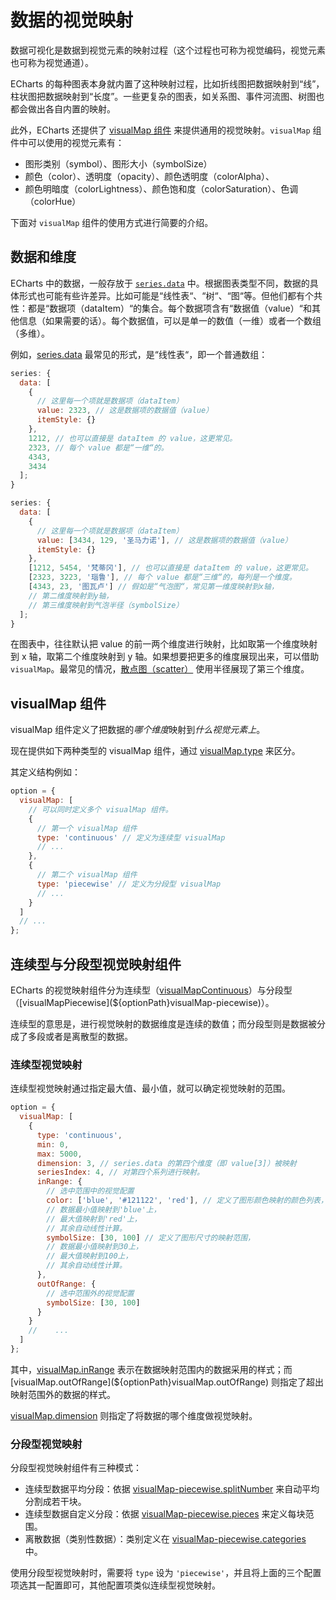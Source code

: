 # 数据的视觉映射

数据可视化是数据到视觉元素的映射过程（这个过程也可称为视觉编码，视觉元素也可称为视觉通道）。

ECharts 的每种图表本身就内置了这种映射过程，比如折线图把数据映射到“线”，柱状图把数据映射到“长度”。一些更复杂的图表，如关系图、事件河流图、树图也都会做出各自内置的映射。

此外，ECharts 还提供了 [visualMap 组件](${optionPath}visualMap) 来提供通用的视觉映射。`visualMap` 组件中可以使用的视觉元素有：

- 图形类别（symbol）、图形大小（symbolSize）
- 颜色（color）、透明度（opacity）、颜色透明度（colorAlpha）、
- 颜色明暗度（colorLightness）、颜色饱和度（colorSaturation）、色调（colorHue）

下面对 `visualMap` 组件的使用方式进行简要的介绍。

## 数据和维度

ECharts 中的数据，一般存放于 [`series.data`](${optionPath}series.data) 中。根据图表类型不同，数据的具体形式也可能有些许差异。比如可能是“线性表“、“树“、“图“等。但他们都有个共性：都是“数据项（dataItem）“的集合。每个数据项含有“数据值（value）“和其他信息（如果需要的话）。每个数据值，可以是单一的数值（一维）或者一个数组（多维）。

例如，[series.data](${optionPath}series.data) 最常见的形式，是“线性表“，即一个普通数组：

```js
series: {
  data: [
    {
      // 这里每一个项就是数据项（dataItem）
      value: 2323, // 这是数据项的数据值（value）
      itemStyle: {}
    },
    1212, // 也可以直接是 dataItem 的 value，这更常见。
    2323, // 每个 value 都是“一维“的。
    4343,
    3434
  ];
}
```

```js
series: {
  data: [
    {
      // 这里每一个项就是数据项（dataItem）
      value: [3434, 129, '圣马力诺'], // 这是数据项的数据值（value）
      itemStyle: {}
    },
    [1212, 5454, '梵蒂冈'], // 也可以直接是 dataItem 的 value，这更常见。
    [2323, 3223, '瑙鲁'], // 每个 value 都是“三维“的，每列是一个维度。
    [4343, 23, '图瓦卢'] // 假如是“气泡图“，常见第一维度映射到x轴，
    // 第二维度映射到y轴，
    // 第三维度映射到气泡半径（symbolSize）
  ];
}
```

在图表中，往往默认把 value 的前一两个维度进行映射，比如取第一个维度映射到 x 轴，取第二个维度映射到 y 轴。如果想要把更多的维度展现出来，可以借助 `visualMap`。最常见的情况，[散点图（scatter）](${optionPath}series-scatter) 使用半径展现了第三个维度。

## visualMap 组件

visualMap 组件定义了把数据的*哪个维度*映射到*什么视觉元素上*。

现在提供如下两种类型的 visualMap 组件，通过 [visualMap.type](${optionPath}visualMap.type) 来区分。

其定义结构例如：

```js
option = {
  visualMap: [
    // 可以同时定义多个 visualMap 组件。
    {
      // 第一个 visualMap 组件
      type: 'continuous' // 定义为连续型 visualMap
      // ...
    },
    {
      // 第二个 visualMap 组件
      type: 'piecewise' // 定义为分段型 visualMap
      // ...
    }
  ]
  // ...
};
```

## 连续型与分段型视觉映射组件

ECharts 的视觉映射组件分为连续型（[visualMapContinuous](${optionPath}visualMap-continuous)）与分段型（[visualMapPiecewise](${optionPath}visualMap-piecewise)）。

连续型的意思是，进行视觉映射的数据维度是连续的数值；而分段型则是数据被分成了多段或者是离散型的数据。

### 连续型视觉映射

连续型视觉映射通过指定最大值、最小值，就可以确定视觉映射的范围。

```js
option = {
  visualMap: [
    {
      type: 'continuous',
      min: 0,
      max: 5000,
      dimension: 3, // series.data 的第四个维度（即 value[3]）被映射
      seriesIndex: 4, // 对第四个系列进行映射。
      inRange: {
        // 选中范围中的视觉配置
        color: ['blue', '#121122', 'red'], // 定义了图形颜色映射的颜色列表，
        // 数据最小值映射到'blue'上，
        // 最大值映射到'red'上，
        // 其余自动线性计算。
        symbolSize: [30, 100] // 定义了图形尺寸的映射范围，
        // 数据最小值映射到30上，
        // 最大值映射到100上，
        // 其余自动线性计算。
      },
      outOfRange: {
        // 选中范围外的视觉配置
        symbolSize: [30, 100]
      }
    }
    //    ...
  ]
};
```

其中，[visualMap.inRange](${optionPath}visualMap.inRange) 表示在数据映射范围内的数据采用的样式；而 [visualMap.outOfRange](${optionPath}visualMap.outOfRange) 则指定了超出映射范围外的数据的样式。

[visualMap.dimension](~visualMap.dimension) 则指定了将数据的哪个维度做视觉映射。

### 分段型视觉映射

分段型视觉映射组件有三种模式：

- 连续型数据平均分段：依据 [visualMap-piecewise.splitNumber](${optionPath}visualMap-piecewise.splitNumber) 来自动平均分割成若干块。
- 连续型数据自定义分段：依据 [visualMap-piecewise.pieces](${optionPath}visualMap-piecewise.pieces) 来定义每块范围。
- 离散数据（类别性数据）：类别定义在 [visualMap-piecewise.categories](${optionPath}visualMap-piecewise.categories) 中。

使用分段型视觉映射时，需要将 `type` 设为 `'piecewise'`，并且将上面的三个配置项选其一配置即可，其他配置项类似连续型视觉映射。
